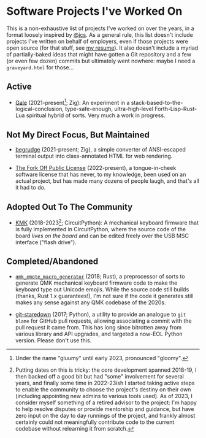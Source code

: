 # Software Projects I've Worked On

This is a non-exhaustive list of projects I've worked on over the years, in a
format loosely inspired by [@jcs](https://jcs.org/projects). As a general rule,
this list doesn't include projects I've written on behalf of employers, even if
those projects were open source (for that stuff, see [my resume](/resume.html)).
It also doesn't include a myriad of partially-baked ideas that might have gotten
a Git repository and a few (or even few dozen) commits but ultimately went
nowhere: maybe I need a `graveyard.html` for those...

## Active

- [Gale](https://sr.ht/~klardotsh/gale/) (2021-present[^1]; Zig): An experiment
  in a stack-based-to-the-logical-conclusion, type-safe-enough,
  ultra-high-level Forth-Lisp-Rust-Lua spiritual hybrid of sorts. Very much a
  work in progress.

[^1]: Under the name "gluumy" until early 2023, pronounced "gloomy".

## Not My Direct Focus, But Maintained

- [begrudge](https://git.sr.ht/~klardotsh/begrudge) (2021-present; Zig), a
  simple converter of ANSI-escaped terminal output into class-annotated HTML
  for web rendering.

- [The Fork Off Public
  License](https://git.sr.ht/~klardotsh/fork-off-public-license)
  (2022-present), a tongue-in-cheek software license that has never, to my
  knowledge, been used on an actual project, but has made many dozens of people
  laugh, and that's all it had to do.

## Adopted Out To The Community

- [KMK](https://github.com/KMKfw/kmk_firmware) (2018-2023[^2]; CircuitPython):
  A mechanical keyboard firmware that is fully implemented in CircuitPython,
  where the source code of the board *lives on the board* and can be edited
  freely over the USB MSC interface ("flash drive").

[^2]: Putting dates on this is tricky: the core development spanned 2018-19, I
    then backed off a good bit but had "some" involvement for several years,
    and finally some time in 2022-23ish I started taking active steps to enable
    the community to choose the project's destiny on their own (including
    appointing new admins to various tools used). As of 2023, I consider myself
    something of a retired advisor to the project: I'm happy to help resolve
    disputes or provide mentorship and guidance, but have zero input on the day
    to day runnings of the project, and frankly almost certainly could not
    meaningfully contribute code to the current codebase without relearning it
    from scratch.

## Completed/Abandoned

- [`qmk_emote_macro_generator`](https://github.com/klardotsh/qmk_emote_macro_generator)
  (2018; Rust), a preprocessor of sorts to generate QMK mechanical keyboard
  firmware code to make the keyboard type out Unicode emojis. While the source
  code still builds (thanks, Rust 1.x guarantees!), I'm not sure if the code it
  generates still makes any sense against any QMK codebase of the 2020s.

- [git-staredown](https://github.com/klardotsh/git-staredown) (2017; Python), a
  utility to provide an analogue to `git blame` for GitHub pull requests,
  allowing associating a commit with the pull request it came from. This has
  long since bitrotten away from various library and API upgrades, and targeted
  a now-EOL Python version. Please don't use this.

